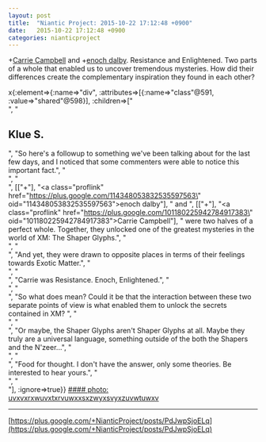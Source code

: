 ```yaml
---
layout: post
title:  "Niantic Project: 2015-10-22 17:12:48 +0900"
date:   2015-10-22 17:12:48 +0900
categories: nianticproject
---
```

+[Carrie Campbell](https://plus.google.com/101180225942784917383 "") and +[enoch dalby](https://plus.google.com/114348053832535597563 ""). Resistance and Enlightened. Two parts of a whole that enabled us to uncover tremendous mysteries. How did their differences create the complementary inspiration they found in each other?

x{:element=>{:name=>"div", :attributes=>[{:name=>"class"@591, :value=>"shared"@598}], :children=>["<br />", "<h2>Klue S.</h2>", "So here's a followup to something we've been talking about for the last few days, and I noticed that some commenters were able to notice this important fact.", "<br />", "<br />", [["+"], "<a class=\"proflink\" href=\"https://plus.google.com/114348053832535597563\" oid=\"114348053832535597563\">enoch dalby</a>"], " and ", [["+"], "<a class=\"proflink\" href=\"https://plus.google.com/101180225942784917383\" oid=\"101180225942784917383\">Carrie Campbell</a>"], " were two halves of a perfect whole. Together, they unlocked one of the greatest mysteries in the world of XM: The Shaper Glyphs.", "<br />", "<br />", "And yet, they were drawn to opposite places in terms of their feelings towards Exotic Matter.", "<br />", "<br />", "Carrie was Resistance. Enoch, Enlightened.", "<br />", "<br />", "So what does mean? Could it be that the interaction between these two separate points of view is what enabled them to unlock the secrets contained in XM? ", "<br />", "<br />", "Or maybe, the Shaper Glyphs aren't Shaper Glyphs at all. Maybe they truly are a universal language, something outside of the both the Shapers and the N'zeer...", "<br />", "<br />", "Food for thought. I don't have the answer, only some theories. Be interested to hear yours.", "<br />", "<br />"], :ignore=>true}}
[#### photo: uvxvxrxwuvxtxrvuwxxsxzwyxsvyxzuvwtuwxv](https://lh3.googleusercontent.com/-oNvt3bkb8q0/ViiY3nNTceI/AAAAAAAABKI/2qaJVo9H1vg/w800-h573/Interlock.jpg "")
- - -
[https://plus.google.com/+NianticProject/posts/PdJwpSjoELq](https://plus.google.com/+NianticProject/posts/PdJwpSjoELq)

